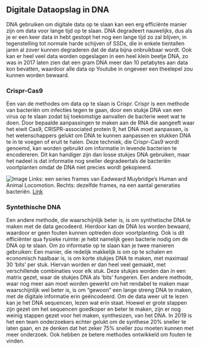 ## Digitale Dataopslag in DNA

DNA gebruiken om digitale data op te slaan kan een erg efficiënte manier zijn om data voor lange tijd op te slaan. DNA degradeert nauwelijks, dus als je er een keer data in hebt gestopt het nog een lange tijd zo zal blijven, in tegenstelling tot normale harde schijven of SSDs, die in enkele tientallen jaren al zover kunnen degraderen dat de data bijna onbruikbaar wordt. Ook kan er heel veel data worden opgeslagen in een heel klein beetje DNA, zo was in 2017 laten zien dat een gram DNA meer dan 10 petabytes aan data kon bevatten, waardoor alle data op Youtube in ongeveer een theelepel zou kunnen worden bewaard. 

### Crispr-Cas9

Een van de methodes om data op te slaan is Crispr. Crispr is een methode van bacteriën om infecties tegen te gaan, door een stukje DNA van een virus op te slaan zodat bij toekomstige aanvallen de bacterie weet wat te doen. Door bepaalde aanpassingen te maken aan de RNA die aangeeft waar het eiwit Cas9, CRISPR-associated protein 9, het DNA moet aanpassen, is het wetenschappers gelukt om DNA te kunnen aanpassen en stukken DNA te in te voegen of eruit te halen. Deze techniek, die Crispr-Cas9 wordt genoemd, kan worden gebruikt om informatie in levende bacterien te encodereren. Dit kan handiger zijn dan losse stukjes DNA gebruiken, maar het nadeel is dat informatie nog sneller degradeertals de bacteriën voortplanten omdat de DNA niet precies wordt gekopieerd.

![Image](https://media.wired.com/photos/59656350c3a5257128819207/master/w_1600%2Cc_limit/GifDNA-Horse-Inline.gif)
Links: een series frames van Eadweard Muybridge’s Human and Animal Locomotion. Rechts: dezelfde frames, na een aantal generaties bacteriën.
[Link](https://www.wired.com/story/scientists-upload-a-galloping-horse-gif-into-bacteria-with-crispr/)

### Syntethische DNA

Een andere methode, die waarschijnlijk beter is, is om synthetische DNA te maken met de data gecodeerd. Hierdoor kan de DNA los worden bewaard, waardoor er geen fouten kunnen optreden door voortplanting. Ook is dit efficiënter qua fysieke ruimte: je hebt namelijk geen bacterie nodig om de DNA op te slaan. Om zo informatie op te slaan kan je twee manieren gebruiken: Een manier, die redelijk makkelijk is om op te schalen en economisch haalbaar is, is om korte stukjes DNA te maken, met maximaal 30 ‘bits’ per stuk. Hiervan worden er dan heel veel gemaakt, met verschillende combinaties voor elk stuk. Deze stukjes worden dan in een matrix gezet, waar de stukjes DNA als ‘bits’ fungeren. Een andere methode, waar nog meer aan moet worden gewerkt om het rendabel te maken maar waarschijnlijk wel beter is, is om “gewoon” een lange streng DNA te maken, met de digitale informatie erin geëncodeerd. Om de data weer uit te lezen kan je het DNA sequencen, lezen wat erin staat. Hoewel er grote stappen zijn gezet om het sequencen goedkoper en beter te maken, zijn er nog weinig stappen gezet voor het maken, synthesizen, van het DNA. In 2019 is het een team onderzoekers echter gelukt om de synthese 20% sneller te laten gaan, en ze denken dat het zeker 75% sneller zou moeten kunnen met meer onderzoek. Ook hebben ze betere methodes ontwikkeld om fouten te vinden. 
